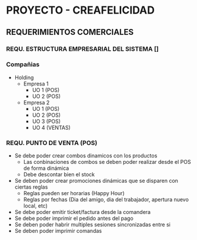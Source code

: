# PROYECTO - CREAFELICIDAD
## REQUERIMIENTOS COMERCIALES
### REQU. ESTRUCTURA EMPRESARIAL DEL SISTEMA []
### Compañias
* Holding
  * Empresa 1
    * UO 1 (POS)
    * UO 2 (POS)
  * Empresa 2
    * UO 1 (POS)
    * UO 2 (POS)
    * UO 3 (POS)
    * UO 4 (VENTAS)
### REQU. PUNTO DE VENTA (POS)
* Se debe poder crear combos dinamicos con los productos
  * Las conbinaciones de combos se deben poder realizar desde el POS de forma dinámica
  * Debe descontar bien el stock
* Se deben poder crear promociones dinámicas que se disparen con ciertas reglas
  * Reglas pueden ser horarias (Happy Hour)
  * Reglas por fechas (Dia del amigo, dia del trabajador, apertura nuevo local, etc)
* Se debe poder emitir ticket/factura desde la comandera
* Se debe poder imprimir el pedido antes del pago
* Se deben poder habrir multiples sesiones sincronizadas entre si
* Se deben poder imprimir comandas

